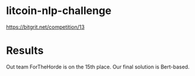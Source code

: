 # litcoin-nlp-challenge
https://bitgrit.net/competition/13

# Results
Out team ForTheHorde is on the 15th place. Our final solution is Bert-based.
